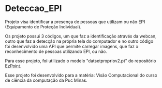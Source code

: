 # Deteccao_EPI
Projeto visa identificar a presença de pessoas que utilizam ou não EPI (Equipamento de Proteção Individual).

Os projeto possui 3 códigos, um que faz a identificação através da webcan, outro que faz a detecção na própria tela do computador e no outro código
 foi desenvolvido uma API que permite carregar imagens, que faz o reconhecimento de pessoas utilizando EPI, ou não.

 Para esse projeto, foi utilizado o modelo "datsetpropriov2.pt" do repositório [EzPoint](https://github.com/rodriguezruan/EzPoint/tree/main/Vis%C3%A3o%20Computacional%20%2B%20Firestore).

 Esse projeto foi desenvolvido para a matéria: Visão Computacional do curso de ciência da computação da Puc Minas.
